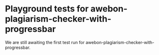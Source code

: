 # Playground tests for awebon-plagiarism-checker-with-progressbar
We are still awaiting the first test run for awebon-plagiarism-checker-with-progressbar.
